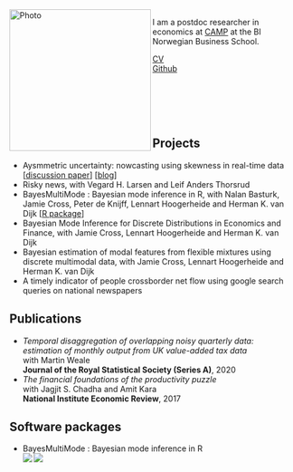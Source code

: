 <img align="left" width="250" alt="Photo" src="https://user-images.githubusercontent.com/89748060/136673521-2d338f5d-c27a-48a3-9402-3e892ec9658d.png">

I am a postdoc researcher in economics at [CAMP](https://www.bi.edu/research/research-centres/centre-of-applied-macroeconomics-and-commodity-prices/) at the BI Norwegian Business School.
<br />

[CV](https://github.com/paullabonne/paullabonne.github.io/blob/main/cv.pdf)<br />
[Github](https://github.com/paullabonne)


<br /><br /><br /><br />

## Projects

- Aysmmetric uncertainty: nowcasting using skewness in real-time data [[discussion paper](https://www.escoe.ac.uk/publications/aysmmetric-uncertainty-nowcasting-using-skewness-in-real-time-data/)] [[blog](https://www.escoe.ac.uk/aysmmetric-uncertainty-nowcasting-using-skewness-in-real-time-data/)]
- Risky news, with Vegard H. Larsen and Leif Anders Thorsrud
- BayesMultiMode : Bayesian mode inference in R, with Nalan Basturk, Jamie Cross, Peter de Knijff, Lennart Hoogerheide and Herman K. van Dijk [[R package](https://github.com/paullabonne/BayesMultiMode)]
- Bayesian Mode Inference for Discrete Distributions in Economics and Finance, with Jamie Cross, Lennart Hoogerheide and Herman K. van Dijk
- Bayesian estimation of modal features from flexible mixtures using discrete multimodal data, with Jamie Cross, Lennart Hoogerheide and Herman K. van Dijk
- A timely indicator of people crossborder net flow using google search queries on national newspapers

## Publications

- *Temporal disaggregation of overlapping noisy quarterly data: estimation of monthly output from UK value-added tax data*<br/>
with Martin Weale<br/>
**Journal of the Royal Statistical Society (Series A)**, 2020
- *The financial foundations of the productivity puzzle*<br/>
with Jagjit S. Chadha and Amit Kara<br/>
**National Institute Economic Review**, 2017

## Software packages

- BayesMultiMode : Bayesian mode inference in R<br />
<a href="https://CRAN.R-project.org/package=BayesMultiMode"> <img align="left" src="https://www.r-pkg.org/badges/version/BayesMultiMode"> </a> &nbsp; <img align="left" src="https://cranlogs.r-pkg.org/badges/BayesMultiMode">
